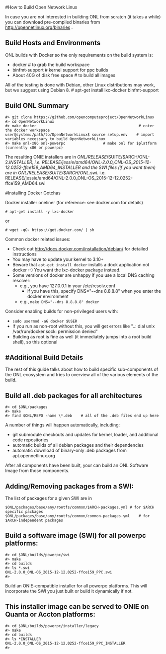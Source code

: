 #How to Build Open Network Linux 

In case you are not interested in building ONL from scratch
(it takes a while) you can download pre-compiled binaries from
http://opennetlinux.org/binaries .


Build Hosts and Environments
------------------------------------------------------------
ONL builds with Docker so the only requirements on the build system is:

- docker			# to grab the build workspace
- binfmt-support		# kernel support for ppc builds
- About 40G of disk free space 	# to build all images

All of the testing is done with Debian, other Linux distributions may work, but we suggest using Debian 8.
    # apt-get install lxc-docker binfmt-support


Build ONL Summary
------------------------------------------------------------
    #> git clone https://github.com/opencomputeproject/OpenNetworkLinux
    #> cd OpenNetworkLinux
    #> make docker                                              # enter the docker workspace
    user@system:/path/to/OpenNetworkLinux$ source setup.env    # import variables necessary to build OpenNetworkLinux
    #> make onl-x86 onl-powerpc 				# make onl for $platform (currently x86 or powerpc)
The resulting ONIE installers are in
$ONL/RELEASE/$SUITE/$ARCH/ONL-2.*INSTALLER, i.e. 
RELEASE/jessie/amd64/ONL-2.0.0_ONL-OS_2015-12-12.0252-ffce159_AMD64_INSTALLER
and the SWI files (if you want them) are in
$ONL/RELEASE/$SUITE/$ARCH/ONL*.swi. i.e.
RELEASE/jessie/amd64/ONL-2.0.0_ONL-OS_2015-12-12.0252-ffce159_AMD64.swi



#Installing Docker Gotchas

Docker installer oneliner (for reference: see docker.com for details)

    # apt-get install -y lxc-docker
or

    # wget -qO- https://get.docker.com/ | sh


Common docker related issues:

- Check out http://docs.docker.com/installation/debian/ for detailed instructions
- You may have to update your kernel to 3.10+
- Beware that `apt-get install docker` installs a dock application not docker :-)  You want the lxc-docker package instead.
- Some versions of docker are unhappy if you use a local DNS caching resolver:
	- e.g., you have 127.0.0.1 in your /etc/resolv.conf
        - if you have this, specify DNS="--dns 8.8.8.8" when you enter the docker environment
 	- e.g., `make DNS="--dns 8.8.8.8" docker`

Consider enabling builds for non-privileged users with:

- `sudo usermod -aG docker $USER`
- If you run as non-root without this, you will get errors like "..: dial unix /var/run/docker.sock: permission denied"	
- Building as root is fine as well (it immediately jumps into a root build shell), so this optional
    
#Additional Build Details
----------------------------------------------------------

The rest of this guide talks about how to build specific 
sub-components of the ONL ecosystem and tries to overview
all of the various elements of the build.

Build all .deb packages for all architectures
----------------------------------------------------------
    #> cd $ONL/packages
    #> make
    #> find $ONL/REPO -name \*.deb    # all of the .deb files end up here

A number of things will happen automatically, including:

- git submodule checkouts and updates for kernel, loader, and additional code repositories
- automatic builds of all debian packages and their dependencies
- automatic download of binary-only .deb packages from apt.opennetlinux.org

After all components have been built, your can build an ONL
Software Image from those components.

Adding/Removing packages from a SWI:
------------------------------------------------------------

The list of packages for a given SWI are in

    $ONL/packages/base/any/rootfs/common/$ARCH-packages.yml # for $ARCH specific packages
    $ONL/packages/base/any/rootfs/common/common-packages.yml	# for $ARCH-independent packages

Build a software image (SWI) for all powerpc platforms:
------------------------------------------------------------
    #> cd $ONL/builds/powerpc/swi
    #> make
    #> cd builds
    #> ls *.swi
    ONL-2.0.0_ONL-OS_2015-12-12.0252-ffce159_PPC.swi
    #>

Build an ONIE-compatible installer for all powerpc platforms.
This will incorporate the SWI you just built or build it dynamically if not.

This installer image can be served to ONIE on Quanta or Accton platforms:
------------------------------------------------------------
    #> cd $ONL/builds/powerpc/installer/legacy
    #> make
    #> cd builds
    #> ls *INSTALLER
    ONL-2.0.0_ONL-OS_2015-12-12.0252-ffce159_PPC_INSTALLER
    #>

